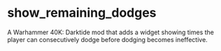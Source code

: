 # show_remaining_dodges
 A Warhammer 40K: Darktide mod that adds a widget showing times the player can consecutively dodge before dodging becomes ineffective.
